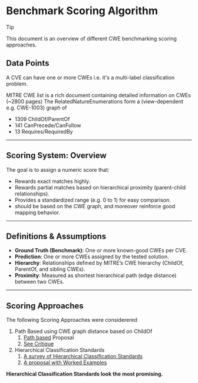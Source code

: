 # Benchmark Scoring Algorithm

> [!TIP]
> This document is an overview of different CWE benchmarking scoring approaches.


## Data Points
A CVE can have one or more CWEs i.e. it's a multi-label classification problem.

MITRE CWE list is a rich document containing detailed information on CWEs (~2800 pages)
The RelatedNatureEnumerations form a (view-dependent e.g. CWE-1003) graph of 
- 1309 ChildOf/ParentOf
- 141 CanPrecede/CanFollow
- 13 Requires/RequiredBy



---

## Scoring System: Overview

The goal is to assign a numeric score that:

- Rewards exact matches highly.
- Rewards partial matches based on hierarchical proximity (parent-child relationships).
- Provides a standardized range (e.g. 0 to 1) for easy comparison.
- should be based on the CWE graph, and moreover reinforce good mapping behavior.

---

## Definitions & Assumptions

- **Ground Truth (Benchmark)**: One or more known-good CWEs per CVE.
- **Prediction**: One or more CWEs assigned by the tested solution.
- **Hierarchy**: Relationships defined by MITRE’s CWE hierarchy (ChildOf, ParentOf, and sibling CWEs).
- **Proximity**: Measured as shortest hierarchical path (edge distance) between two CWEs.

---

## Scoring Approaches

The following Scoring Approaches were considerered
1. Path Based using CWE graph distance based on ChildOf
   1. [Path based](./spl_scoring.md) Proposal
   2. [See Critique]((./spl_scoring_critiique.md))
2. Hierarchical Classification Standards
   1. [A survey of Hierarchical Classification Standards](scoring/hierarchical_scoring_system.md)
   2. [A proposal with Worked Examples](./hcss.md)

**Hierarchical Classification Standards look the most promising.**